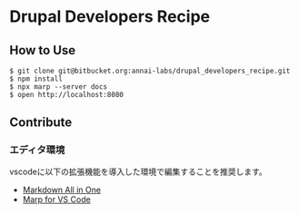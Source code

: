 # Drupal Developers Recipe

## How to Use

```
$ git clone git@bitbucket.org:annai-labs/drupal_developers_recipe.git
$ npm install
$ npx marp --server docs
$ open http://localhost:8080
```

## Contribute

### エディタ環境
vscodeに以下の拡張機能を導入した環境で編集することを推奨します。

- [Markdown All in One](https://marketplace.visualstudio.com/items?itemName=yzhang.markdown-all-in-one)
- [Marp for VS Code](https://marketplace.visualstudio.com/items?itemName=marp-team.marp-vscode)
